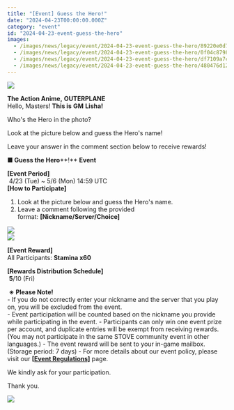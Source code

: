 ```yaml
---
title: "[Event] Guess the Hero!"
date: "2024-04-23T00:00:00.000Z"
category: "event"
id: "2024-04-23-event-guess-the-hero"
images:
  - /images/news/legacy/event/2024-04-23-event-guess-the-hero/89220e0d75d34d38a37b07e7c2f02f8a.webp
  - /images/news/legacy/event/2024-04-23-event-guess-the-hero/0f04c879818748378ea508418c10ee74.webp
  - /images/news/legacy/event/2024-04-23-event-guess-the-hero/df7109a7cb68418bbf45a622a4c0dc2d.webp
  - /images/news/legacy/event/2024-04-23-event-guess-the-hero/480476d12fb444bf9e2c9c89ecd241ab.webp
---
```


![](/images/news/legacy/event/2024-04-23-event-guess-the-hero/89220e0d75d34d38a37b07e7c2f02f8a.webp)  

**The Action Anime,** **OUTERPLANE**  
Hello, Masters! **This is** **GM** **Lisha!**

Who's the Hero in the photo?

Look at the picture below and guess the Hero's name!

Leave your answer in the comment section below to receive rewards!

**■ Guess the Hero****!** **Event**

**\[Event Period\]**  
 4/23 (Tue) ~ 5/6 (Mon) 14:59 UTC  
**\[How to Participate\]**  
1) Look at the picture below and guess the Hero's name.  
2) Leave a comment following the provided format: **\[Nickname/Server/Choice\]** 

![](/images/news/legacy/event/2024-04-23-event-guess-the-hero/0f04c879818748378ea508418c10ee74.webp)  
![](/images/news/legacy/event/2024-04-23-event-guess-the-hero/df7109a7cb68418bbf45a622a4c0dc2d.webp)  
  

**\[Event Reward\]**  
All Participants: **Stamina x60**

**\[Rewards Distribution Schedule\]**  
 **5**/10 (Fri)

 **※** **Please Note!**  
\- If you do not correctly enter your nickname and the server that you play on, you will be excluded from the event.  
\- Event participation will be counted based on the nickname you provide while participating in the event. - Participants can only win one event prize per account, and duplicate entries will be exempt from receiving rewards.  (You may not participate in the same STOVE community event in other languages.) - The event reward will be sent to your in-game mailbox. (Storage period: 7 days) - For more details about our event policy, please visit our [**\[Event Regulations\]**](https://common.game.onstove.com/terms/index?gameType=MOBILE&termsType=8&langCode=en) page.

We kindly ask for your participation.

Thank you.

![](/images/news/legacy/event/2024-04-23-event-guess-the-hero/480476d12fb444bf9e2c9c89ecd241ab.webp)
